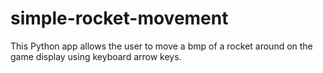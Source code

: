# simple-rocket-movement
This Python app allows the user to move a bmp of a rocket around on the game display using keyboard arrow keys.
